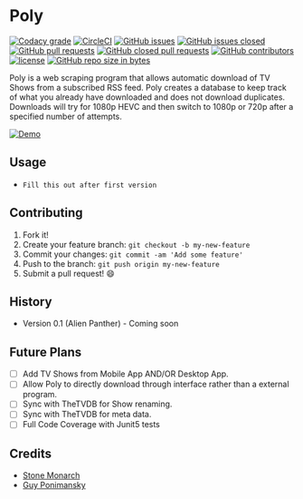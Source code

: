 # Poly
[![Codacy grade](https://img.shields.io/codacy/grade/0330000d284043f19a126cada035d410.svg?style=flat-square)](https://www.codacy.com/app/ponimansky.guy/Poly?utm_source=github.com&amp;utm_medium=referral&amp;utm_content=Voidustries/Poly&amp;utm_campaign=Badge_Grade)
[![CircleCI](https://img.shields.io/circleci/project/github/Voidustries/Poly.svg?style=flat-square)](https://circleci.com/gh/Voidustries/Poly/tree/Gradle-Migration-For-CI)
[![GitHub issues](https://img.shields.io/github/issues-raw/voidustries/poly.svg?style=flat-square)](https://github.com/Voidustries/Poly/issues)
[![GitHub issues closed](https://img.shields.io/github/issues-closed-raw/voidustries/poly.svg?style=flat-square)](https://github.com/Voidustries/Poly/issues)
[![GitHub pull requests](https://img.shields.io/github/issues-pr-raw/voidustries/poly.svg?style=flat-square)](https://github.com/Voidustries/Poly/pulls)
[![GitHub closed pull requests](https://img.shields.io/github/issues-pr-closed-raw/voidustries/poly.svg?style=flat-square)](https://github.com/Voidustries/Poly/pulls)
[![GitHub contributors](https://img.shields.io/github/contributors/voidustries/poly.svg?style=flat-square)](https://github.com/Voidustries/Poly/graphs/contributors)
[![license](https://img.shields.io/github/license/voidustries/poly.svg?style=flat-square)](https://github.com/Voidustries/Poly/blob/master/LICENSE)
[![GitHub repo size in bytes](https://img.shields.io/github/repo-size/voidustries/poly.svg?style=flat-square)](https://github.com/Voidustries/Poly)

Poly is a web scraping program that allows automatic download of TV Shows from a
subscribed RSS feed. Poly creates a database to keep track of what you already
have downloaded and does not download duplicates. Downloads will try for 1080p
HEVC and then switch to 1080p or 720p after a specified number of attempts.

[![Demo](http://thumbs.gfycat.com/TornFoolishAlbino-size_restricted.gif)](https://gfycat.com/gifs/detail/TornFoolishAlbino)

## Usage

* `Fill this out after first version`

## Contributing

1. Fork it!
2. Create your feature branch: `git checkout -b my-new-feature`
3. Commit your changes: `git commit -am 'Add some feature'`
4. Push to the branch: `git push origin my-new-feature`
5. Submit a pull request! :smile:

## History

* Version 0.1 (Alien Panther) - Coming soon

## Future Plans

- [ ] Add TV Shows from Mobile App AND/OR Desktop App.
- [ ] Allow Poly to directly download through interface rather than a external program.
- [ ] Sync with TheTVDB for Show renaming.
- [ ] Sync with TheTVDB for meta data.
- [ ] Full Code Coverage with Junit5 tests

## Credits

* [Stone Monarch](https://gitlab.com/StoneMonarch)
* [Guy Ponimansky](https://github.com/gponimansky)
